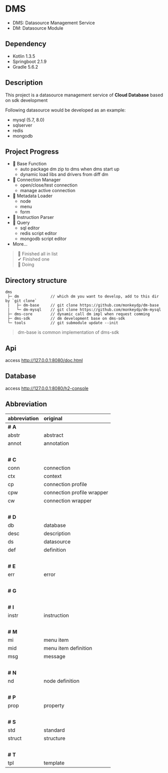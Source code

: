 # DMS

- DMS: Datasource Management Service
- DM: Datasource Module


## Dependency

- Kotlin 1.3.5
- Springboot 2.1.9
- Gradle 5.6.2


## Description

This project is a datasource management service of **Cloud Database** based on sdk development

Following datasource would be developed as an example:
- mysql (5.7, 8.0)
- sqlserver
- redis
- mongodb


## Project Progress

- 🏁 Base Function
    - auto package dm zip to dms when dms start up
    - dynamic load libs and drivers from diff dm
- 🏁 Connection Manager
    - open/close/test connection
    - manage active connection
- 🏁 Metadata Loader
    - node
    - menu
    - form
- 🏁 Instruction Parser
- 🏃 Query
    - sql editor
    - redis script editor
    - mongodb script editor
- More...

> 🏁 Finished all in list<br/>
> ✔ Finished one <br/>
> 🏃 Doing


## Directory structure

```
dms
 ├─ dm              // which dm you want to develop, add to this dir by `git clone`
 |   ├─ dm-base     // git clone https://github.com/monkeydp/dm-base
 |   └─ dm-mysql    // git clone https://github.com/monkeydp/dm-mysql
 ├─ dms-core        // dynamic call dm impl when request comming
 ├─ dms-sdk         // dm development base on dms-sdk
 └─ tools           // git submodule update --init 
```

> dm-base is common implementation of dms-sdk
 
## Api

access http://127.0.0.1:8080/doc.html


## Database

access http://127.0.0.1:8080/h2-console


## Abbreviation

abbreviation | original
:--- | :---
**# A** |
abstr | abstract
annot | annotation
&nbsp;|
**# C** |
conn | connection
ctx | context
cp | connection profile
cpw | connection profile wrapper
cw | connection wrapper
&nbsp;|
**# D** |
db | database
desc | description
ds | datasource
def | definition
&nbsp;|
**# E** |
err | error
&nbsp;|
**# G** |
&nbsp;|
**# I** |
instr | instruction
&nbsp;|
**# M** |
mi | menu item
mid | menu item definition
msg | message
&nbsp;|
**# N** |
nd | node definition
&nbsp;|
**# P** |
prop | property
&nbsp;|
**# S** |
std | standard
struct | structure
&nbsp;|
**# T** |
tpl | template